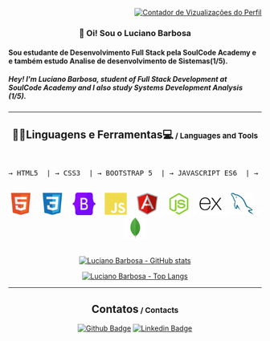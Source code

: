 <div align="end">

[![Contador de Vizualizações do Perfil](https://komarev.com/ghpvc/?username=Lucianocbarbosa&color=lightgrey&style=for-the-badge&label=Vizualizações+do+Perfil)](https://github.com/Lucianocbarbosa)

</div>

<h3 align="center"> 👋 Oi! Sou o <strong>Luciano Barbosa</strong> </h3> 

<h4> Sou estudante de Desenvolvimento Full Stack pela SoulCode Academy e e também estudo Analise de desenvolvimento de Sistemas(1/5).</h4>

<h5>Hey! I'm Luciano Barbosa, student of Full Stack Development at SoulCode Academy and I also study Systems Development Analysis (1/5).</h5>

<hr>

<h2 align="center">👩‍💻Linguagens e Ferramentas💻<span style="font-size:15px"> / Languages and Tools</span></h2>

<br>
<pre>→ HTML5  | → CSS3  | → BOOTSTRAP 5  | → JAVASCRIPT ES6  | → ANGULAR 12  | → NODE.JS  | → EXPRESS  | → MYSQL  | → MONGODB</pre>

<div style="display: inline_block" align="center" ><br>
    <img src="assets/html.svg" height="45" alt="html" title="HTML5">
    <img src="assets/vazio.png" width="10" alt="espaço">
    <img src="assets/css.svg" height="45" alt="css"title="CSS3">
    <img src="assets/vazio.png" width="10" alt="espaço">
    <img src="assets/bootstrap.svg" height="45" alt="bootstrap"title="BOOTSTRAP 5">
    <img src="assets/vazio.png" width="10" alt="espaço">
    <img src="assets/javascript.svg" height="45" alt="javascript" title="JAVASCRIPT ES6">
    <img src="assets/vazio.png" width="10" alt="espaço">
    <img src="assets/angular.svg" height="45" alt="angular"title="ANGULAR 12">
    <img src="assets/vazio.png" width="10" alt="espaço">
    <img src="assets/node.svg" height="45" alt="node"title="NODE.JS">
    <img src="assets/vazio.png" width="10" alt="espaço">
    <img src="assets/express.svg" height="45" alt="express"title="EXPRESS">
    <img src="assets/vazio.png" width="10" alt="espaço">
    <img src="assets/mysql.svg" height="45" alt="mysql"title="MYSQL">
    <img src="assets/vazio.png" width="10" alt="espaço">
    <img src="assets/mongo.svg" height="45" alt="mongodb"title="MONGODB">
</div>

<br>

<div style="display: inline_block" align="center">

[![Luciano Barbosa - GitHub stats](https://github-readme-stats.vercel.app/api?username=Lucianocbarbosa&count_private=true&show_icons=true&custom_title=Estatísticas+GitHub+de+Luciano+Barbosa&locale=pt-BR&include_all_commits=true)](https://github.com/Lucianocbarbosa)

[![Luciano Barbosa - Top Langs](https://github-readme-stats.vercel.app/api/top-langs/?username=Lucianocbarbosa&layout=compact&count_private=true&show_icons=true&locale=pt-BR&include_all_commits=true)](https://github.com/Lucianocbarbosa)

</div>

<hr>

<h2 align="center">Contatos<span style="font-size:15px"> / Contacts</span></h2>

<div align="center">

[![Github Badge](https://img.shields.io/badge/-Github-000?style=flat-square&logo=Github&logoColor=white&link=https://github.com/Lucianocbarbosa)](https://github.com/Lucianocbarbosa)
[![Linkedin Badge](https://img.shields.io/badge/-LinkedIn-blue?style=flat-square&logo=Linkedin&logoColor=white&link=https://www.linkedin.com/in/lucianocbarbosa)](https://www.linkedin.com/in/lucianocbarbosa/)

</div>

